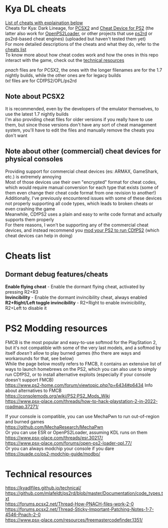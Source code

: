 # Kya DL cheats
[List of cheats with explaination below](#cheats-list)  
Cheats for Kya: Dark Lineage, for [PCSX2](https://pcsx2.net/) and [Cheat Device for PS2](https://github.com/israpps/CheatDevicePS2) (the latter also work for [OpenPS2Loader](https://www.psx-place.com/forums/open-ps2-loader-opl.77/  ), or other projects that use [ps2rd](https://github.com/mlafeldt/ps2rd) or ps2rd-based cheat engines) (uploaded but haven't tested them yet)  
For more detailed descriptions of the cheats and what they do, refer to the [cheats list](#cheats-list)  
To know more about how cheat codes work and how the ones in this repo interact with the game, check out the [technical resources](#technical-resources)

_pnach_ files are for PCSX2,  the ones with the longer filenames are for the 1.7 nightly builds, while the other ones are for legacy builds  
_txt_ files are for CDfPS2/OPL/ps2rd

## Note about PCSX2
It is recommended, even by the developers of the emulator themselves, to use the latest 1.7 nightly builds  
I'm also providing cheat files for older versions if you really have to use them, but since those versions don't have any sort of cheat management system, you'll have to edit the files and manually remove the cheats you don't want

## Note about other (commercial) cheat devices for physical consoles
Providing support for commercial cheat devices (es: ARMAX, GameShark, etc.) is extremely annoying  
Most of those devices use their own "encrypted" format for cheat codes, which would require manual conversion for each type that exists (some of them even change their cheat code format from one revision to another!)  
Additionally, I've previously encountered issues with some of these devices not properly supporting all code types, which leads to broken cheats or even crashing the game  
Meanwhile, CDfPS2 uses a plain and easy to write code format and actually supports them properly   
For there reasons, I won't be supporting any of the commercial cheat devices, and instead recommend you [mod your PS2 to run CDfPS2](#ps2-modding-resources) (which cheat devices can help in doing)

# Cheats list
## Dormant debug features/cheats
**Enable flying cheat** - Enable the dormant flying cheat, activated by pressing R2+R3  
**Invincibility** - Enable the dormant invincibility cheat, always enabled  
**R2+Right/Left toggle invincibility** - R2+Right to enable invinicibility, R2+Left to disable it  

# PS2 Modding resources
FMCB is the most popular and easy-to-use softmod for the PlayStation 2, but it's not compatible with some of the very last models, and a softmod by itself _doesn't_ allow to play burned games (tho there are ways and workarounds for that, see below)  
While the page below mostly refers to FMCB, it contains an extensive list of ways to launch homebrews on the PS2, which you can also use to simply run CDfPS2, or to install alternative exploits (especially if your console doesn't support FMCB)  
https://www.ps2-home.com/forum/viewtopic.php?p=6434#p6434
Info about alternatives to FMCB  
https://consolemods.org/wiki/PS2:PS2_Mods_Wiki  
https://www.psx-place.com/threads/how-to-hack-playstation-2-in-2022-roadmap.37271/  
  
If your console is compatible, you can use MechaPwn to run out-of-region and burned games  
https://github.com/MechaResearch/MechaPwn  
Or you can use ESR or OpenPS2Loader, assuming KDL runs on them  
https://www.psx-place.com/threads/esr.30217/  
https://www.psx-place.com/forums/open-ps2-loader-opl.77/  
Or you can always modchip your console if you dare  
https://quade.co/ps2-modchip-guide/modbo/
# Technical resources
https://kyadlfiles.github.io/technical/  
https://github.com/mlafeldt/ps2rd/blob/master/Documentation/code_types.txt  
https://forums.pcsx2.net/Thread-How-PNACH-files-work-2-0   
https://forums.pcsx2.net/Thread-Sticky-Important-Patching-Notes-1-7-4546-Pnach-2-0  
https://www.psx-place.com/resources/freemastercodefinder.1351/
